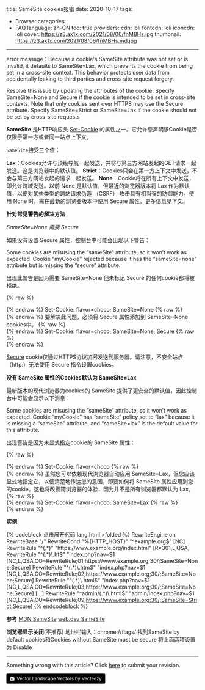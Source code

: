 title: SameSite cookies报错
date: 2020-10-17
tags:
- Browser
categories:
- FAQ
language: zh-CN
toc: true
providers:
    cdn: loli
    fontcdn: loli
    iconcdn: loli
cover: https://z3.ax1x.com/2021/08/06/fnMBHs.jpg
thumbnail: https://z3.ax1x.com/2021/08/06/fnMBHs.md.jpg
---

error message：Because a cookie's SameSite attribute was not set or is invalid, it defaults to SameSite=Lax, which prevents the cookie from being set in a cross-site context. This behavior protects user data from accidentally leaking to third parties and cross-site request forgery.

Resolve this issue by updating the attributes of the cookie:
Specify SameSite=None and Secure if the cookie is intended to be set in cross-site contexts. Note that only cookies sent over HTTPS may use the Secure attribute.
Specify SameSite=Strict or SameSite=Lax if the cookie should not be set by cross-site requests

<!-- more -->

**SameSite** 是HTTP响应头 [Set-Cookie](https://developer.mozilla.org/zh-CN/docs/Web/HTTP/Headers/Set-Cookie) 的属性之一。它允许您声明该Cookie是否仅限于第一方或者同一站点上下文。

`SameSite`接受三个值：

**Lax**：Cookies允许与顶级导航一起发送，并将与第三方网站发起的GET请求一起发送。这是浏览器中的默认值。
**Strict**：Cookies只会在第一方上下文中发送，不会与第三方网站发起的请求一起发送。
**None**：Cookie将在所有上下文中发送，即允许跨域发送。以前 None 是默认值，但最近的浏览器版本将 Lax 作为默认值，以便对某些类型的跨站请求伪造 （CSRF） 攻击具有相当强的防御能力。使用 None 时，需在最新的浏览器版本中使用 Secure 属性。更多信息见下文。

**针对常见警告的解决方法**

*SameSite=None 需要 Secure*

如果没有设置 Secure 属性，控制台中可能会出现以下警告：

Some cookies are misusing the “sameSite“ attribute, so it won’t work as expected.
Cookie “myCookie” rejected because it has the “sameSite=none” attribute but is missing the “secure” attribute.

出现此警告是因为需要 SameSite=None 但未标记 Secure 的任何cookie都将被拒绝。

{% raw %}<article class="message is-danger"><div class="message-body">{% endraw %}
Set-Cookie: flavor=choco; SameSite=None
{% raw %}</div></article>{% endraw %}
要解决此问题，必须将 Secure 属性添加到 SameSite=None cookies中。
{% raw %}<article class="message is-success"><div class="message-body">{% endraw %}
Set-Cookie: flavor=choco; SameSite=None; Secure
{% raw %}</div></article>{% endraw %}

[Secure](https://wiki.developer.mozilla.org/zh-CN/docs/Web/HTTP/Headers/Set-Cookie) cookie仅通过HTTPS协议加密发送到服务器。请注意，不安全站点（http:）无法使用 Secure 指令设置cookies。

**没有 SameSite 属性的Cookies默认为 SameSite=Lax**

最新版本的现代浏览器为cookies的 SameSite 提供了更安全的默认值，因此控制台中可能会显示以下消息：

Some cookies are misusing the “sameSite“ attribute, so it won’t work as expected.
Cookie “myCookie” has “sameSite” policy set to “lax” because it is missing a “sameSite” attribute, and “sameSite=lax” is the default value for this attribute.

出现警告是因为未显式指定cookie的 SameSite 属性：

{% raw %}<article class="message is-danger"><div class="message-body">{% endraw %}
Set-Cookie: flavor=choco
{% raw %}</div></article>{% endraw %}
虽然您可以依赖现代浏览器自动应用 SameSite=Lax，但您应该显式地指定它，以便清楚地传达您的意图，即要如何将 SameSite 属性应用到您的cookie。这也将改善跨浏览器的体验，因为并不是所有浏览器都默认为 Lax。
{% raw %}<article class="message is-success"><div class="message-body">{% endraw %}
Set-Cookie: flavor=choco; SameSite=Lax
{% raw %}</div></article>{% endraw %}

**实例**

{% codeblock 点击展开代码 lang:html >folded %}
RewriteEngine on
RewriteBase "/"
RewriteCond "%{HTTP_HOST}"       "^example\.org$" [NC]
RewriteRule "^(.*)"              "https://www.example.org/index.html" [R=301,L,QSA]
RewriteRule "^(.*)\.ht$"         "index.php?nav=$1 [NC,L,QSA,CO=RewriteRule;01;https://www.example.org;30/;SameSite=None;Secure]
RewriteRule "^(.*)\.htm$"        "index.php?nav=$1 [NC,L,QSA,CO=RewriteRule;02;https://www.example.org;30/;SameSite=None;Secure]
RewriteRule "^(.*)\.html$"       "index.php?nav=$1 [NC,L,QSA,CO=RewriteRule;03;https://www.example.org;30/;SameSite=None;Secure]
[...]
RewriteRule "^admin/(.*)\.html$" "admin/index.php?nav=$1 [NC,L,QSA,CO=RewriteRule;09;https://www.example.org:30/;SameSite=Strict;Secure]
{% endcodeblock %}

**参考**
[MDN SameSite](https://developer.mozilla.org/zh-CN/docs/Web/HTTP/Headers/Set-Cookie/SameSite)
[web.dev SameSite](https://web.dev/samesite-cookies-explained/?utm_source=devtools)

**浏览器显示关闭**(不推荐)
地址栏输入：chrome://flags/
找到SameSite by default cookies和Cookies without SameSite must be secure
将上面两项设置为 Disable

<hr>

<article class="message message-immersive is-warning">
<div class="message-body">
<i class="fas fa-question-circle mr-2"></i>Something wrong with this article? 
Click <a href="https://github.com/CrazyChenzi/nblogs/edit/site/source/_posts/2020/Cookie-SameSite-FAQ.md">here</a> 
to submit your revision.
</div>
</article>

<a style="background-color:black;color:white;text-decoration:none;padding:4px 6px;font-size:12px;line-height:1.2;display:inline-block;border-radius:3px" href="https://wallhaven.cc" target="_blank" rel="noopener noreferrer" title="Vector Landscape Vectors by Vecteezy"><span style="display:inline-block;padding:2px 3px"><svg xmlns="http://www.w3.org/2000/svg" style="height:12px;width:auto;position:relative;vertical-align:middle;top:-1px;fill:white" viewBox="0 0 32 32"><path d="M20.8 18.1c0 2.7-2.2 4.8-4.8 4.8s-4.8-2.1-4.8-4.8c0-2.7 2.2-4.8 4.8-4.8 2.7.1 4.8 2.2 4.8 4.8zm11.2-7.4v14.9c0 2.3-1.9 4.3-4.3 4.3h-23.4c-2.4 0-4.3-1.9-4.3-4.3v-15c0-2.3 1.9-4.3 4.3-4.3h3.7l.8-2.3c.4-1.1 1.7-2 2.9-2h8.6c1.2 0 2.5.9 2.9 2l.8 2.4h3.7c2.4 0 4.3 1.9 4.3 4.3zm-8.6 7.5c0-4.1-3.3-7.5-7.5-7.5-4.1 0-7.5 3.4-7.5 7.5s3.3 7.5 7.5 7.5c4.2-.1 7.5-3.4 7.5-7.5z"></path></svg></span><span style="display:inline-block;padding:2px 3px">Vector Landscape Vectors by Vecteezy</span></a>

